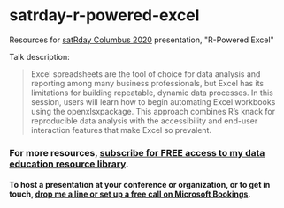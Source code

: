 # satrday-r-powered-excel
Resources for [satRday Columbus 2020](https://columbus2020.satrdays.org/#page-top) presentation, "R-Powered Excel"

Talk description:
>Excel spreadsheets are the tool of choice for data analysis and reporting among many business professionals, but Excel has its limitations for building repeatable, dynamic data processes. In this session, users will learn how to begin automating Excel workbooks using the openxlsxpackage. This approach combines R’s knack for reproducible data analysis with the accessibility and end-user interaction features that make Excel so prevalent.

    
### For more resources, [subscribe for FREE access to my data education resource library](https://georgejmount.com/subscribe/).

#### To host a presentation at your conference or organization, or to get in touch, [drop me a line or set up a free call on Microsoft Bookings](https://georgejmount.com/contact/).
